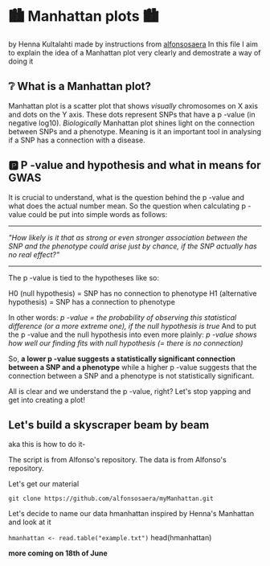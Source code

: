 # 🏙️ Manhattan plots 🏙️
by Henna Kultalahti made by instructions from [alfonsosaera](https://github.com/alfonsosaera/myManhattan/blob/master/README.md)
In this file I aim to explain the idea of a Manhattan plot very clearly and demostrate a way of doing it

## ❔ What is a Manhattan plot? 
Manhattan plot is a scatter plot that shows *visually* chromosomes on X axis and dots on the Y axis. These dots represent SNPs that have a p -value (in negative log10). 
*Biologically* Manhattan plot shines light on the connection between SNPs and a phenotype. Meaning is it an important tool in analysing if a SNP has a connection with a disease.

## 🅿️ P -value and hypothesis and what in means for GWAS
It is crucial to understand, what is the question behind the p -value and what does the actual number mean. 
So the question when calculating p -value could be put into simple words as follows: 
_________
*"How likely is it that as strong or even stronger association between the SNP and the phenotype could arise just by chance, if the SNP actually has no real effect?"*
________

The p -value is tied to the hypotheses like so:

H0 (null hypothesis) = SNP has no connection to phenotype
H1 (alternative hypothesis) =  SNP has a connection to phenotype

In other words:
*p -value = the probability of observing this statistical difference (or a more extreme one), if the null hypothesis is true*
And to put the p -value and the null hypothesis into even more plainly: 
*p -value shows how well our finding fits with null hypothesis (= there is no connection)*

So,
**a lower p -value suggests a statistically significant connection between a SNP and a phenotype** while a higher p -value suggests that the connection between a SNP and a phenotype is not statistically significant.

All is clear and we understand the p -value, right? Let's stop yapping and get into creating a plot!


## Let's build a skyscraper beam by beam

aka this is how to do it-

The script is from Alfonso's repository.
The data is from Alfonso's repository.

Let's get our material

``` git clone https://github.com/alfonsosaera/myManhattan.git ```

Let's decide to name our data hmanhattan inspired by Henna's Manhattan and look at it


``` hmanhattan <- read.table("example.txt") ```
head(hmanhattan)



**more coming on 18th of June**
